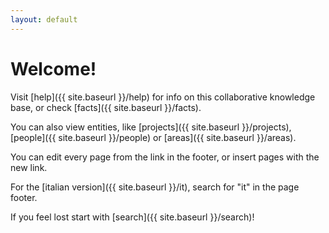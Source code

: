 ```yaml
---
layout: default
---
```


# Welcome!

Visit [help]({{ site.baseurl }}/help) for info on this collaborative knowledge base, or check [facts]({{ site.baseurl }}/facts).

You can also view entities, like [projects]({{ site.baseurl }}/projects), [people]({{ site.baseurl }}/people) or [areas]({{ site.baseurl }}/areas).

You can edit every page from the link in the footer, or insert pages with the new link.

For the [italian version]({{ site.baseurl }}/it), search for "it" in the page footer.

If you feel lost start with [search]({{ site.baseurl }}/search)!

